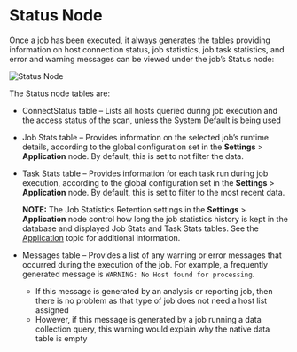 # Status Node

Once a job has been executed, it always generates the tables providing information on host
connection status, job statistics, job task statistics, and error and warning messages can be viewed
under the job’s Status node:

![Status Node](/img/product_docs/accessanalyzer/admin/jobs/job/statusnode.webp)

The Status node tables are:

- ConnectStatus table – Lists all hosts queried during job execution and the access status of the
  scan, unless the System Default is being used
- Job Stats table – Provides information on the selected job’s runtime details, according to the
  global configuration set in the **Settings** > **Application** node. By default, this is set to
  not filter the data.
- Task Stats table – Provides information for each task run during job execution, according to the
  global configuration set in the **Settings** > **Application** node. By default, this is set to
  filter to the most recent data.

  **NOTE:** The Job Statistics Retention settings in the **Settings** > **Application** node
  control how long the job statistics history is kept in the database and displayed Job Stats and
  Task Stats tables. See the [Application](/docs/accessanalyzer/12.0/admin/settings/application/overview.md) topic for
  additional information.

- Messages table – Provides a list of any warning or error messages that occurred during the
  execution of the job. For example, a frequently generated message is
  `WARNING: No Host found for processing`.

  - If this message is generated by an analysis or reporting job, then there is no problem as that
    type of job does not need a host list assigned
  - However, if this message is generated by a job running a data collection query, this warning
    would explain why the native data table is empty

